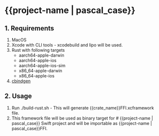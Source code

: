 # {{project-name | pascal_case}}

## 1. Requirements

1. MacOS
2. Xcode with CLI tools - xcodebuild and lipo will be used.
3. Rust with following targets
    - aarch64-apple-darwin
    - aarch64-apple-ios
    - aarch64-apple-ios-sim
    - x86_64-apple-darwin
    - x86_64-apple-ios
4. [cbindgen](https://github.com/eqrion/cbindgen)

## 2. Usage

1. Run ./build-rust.sh - This will generate {{crate_name}}FFI.xcframework file.
2. This framework file will be used as binary target for # {{project-name | pascal_case}} Swift project and will be importable as {{project-name | pascal_case}}FFI.
